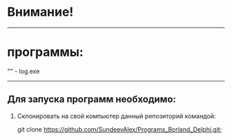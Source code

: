 # Внимание! 
--------------------------------------------------------------
# программы:
"" - log.exe

--------------------------------------------------------------
## Для запуска программ необходимо:
1. Склонировать на свой компьютер данный репозиторий командой:
   
   git clone https://github.com/SundeevAlex/Programs_Borland_Delphi.git;

